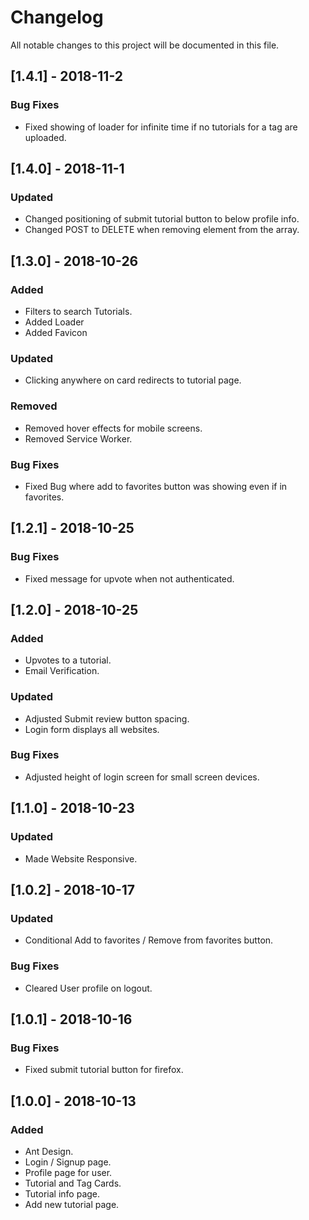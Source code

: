 # Changelog

All notable changes to this project will be documented in this file.

## [1.4.1] - 2018-11-2

### Bug Fixes

-   Fixed showing of loader for infinite time if no tutorials for a tag are uploaded.

## [1.4.0] - 2018-11-1

### Updated

-   Changed positioning of submit tutorial button to below profile info.
-   Changed POST to DELETE when removing element from the array.

## [1.3.0] - 2018-10-26

### Added

-   Filters to search Tutorials.
-   Added Loader
-   Added Favicon

### Updated

-   Clicking anywhere on card redirects to tutorial page.

### Removed

-   Removed hover effects for mobile screens.
-   Removed Service Worker.

### Bug Fixes

-   Fixed Bug where add to favorites button was showing even if in favorites.

## [1.2.1] - 2018-10-25

### Bug Fixes

-   Fixed message for upvote when not authenticated.

## [1.2.0] - 2018-10-25

### Added

-   Upvotes to a tutorial.
-   Email Verification.

### Updated

-   Adjusted Submit review button spacing.
-   Login form displays all websites.

### Bug Fixes

-   Adjusted height of login screen for small screen devices.

## [1.1.0] - 2018-10-23

### Updated

-   Made Website Responsive.

## [1.0.2] - 2018-10-17

### Updated

-   Conditional Add to favorites / Remove from favorites button.

### Bug Fixes

-   Cleared User profile on logout.

## [1.0.1] - 2018-10-16

### Bug Fixes

-   Fixed submit tutorial button for firefox.

## [1.0.0] - 2018-10-13

### Added

-   Ant Design.
-   Login / Signup page.
-   Profile page for user.
-   Tutorial and Tag Cards.
-   Tutorial info page.
-   Add new tutorial page.
